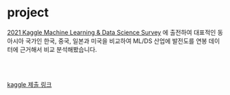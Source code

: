 # project

[2021 Kaggle Machine Learning & Data Science Survey](https://www.kaggle.com/c/kaggle-survey-2021) 에 출전하여 대표적인 동아시아 국가인 한국, 중국, 일본과 미국을 비교하여 ML/DS 산업에 발전도를 연봉 데이터에 근거해서 비교 분석해봤습니다.

<br>

<br>

[kaggle 제출 링크](https://www.kaggle.com/kimgoden/comparative-analysis-of-kor-ch-jap-and-usa)